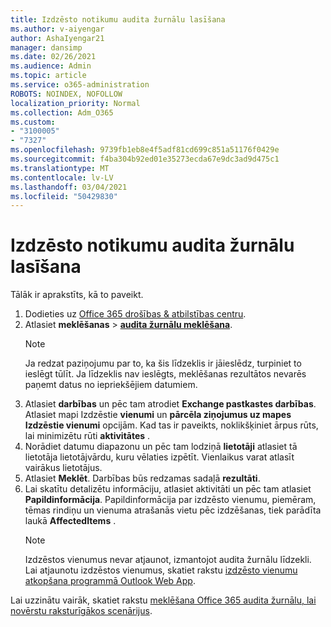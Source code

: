 ```yaml
---
title: Izdzēsto notikumu audita žurnālu lasīšana
ms.author: v-aiyengar
author: AshaIyengar21
manager: dansimp
ms.date: 02/26/2021
ms.audience: Admin
ms.topic: article
ms.service: o365-administration
ROBOTS: NOINDEX, NOFOLLOW
localization_priority: Normal
ms.collection: Adm_O365
ms.custom:
- "3100005"
- "7327"
ms.openlocfilehash: 9739fb1eb8e4f5adf81cd699c851a51176f0429e
ms.sourcegitcommit: f4ba304b92ed01e35273ecda67e9dc3ad9d475c1
ms.translationtype: MT
ms.contentlocale: lv-LV
ms.lasthandoff: 03/04/2021
ms.locfileid: "50429830"
---
```

# <a name="read-the-audit-logs-for-deleted-events"></a>Izdzēsto notikumu audita žurnālu lasīšana

Tālāk ir aprakstīts, kā to paveikt.

1. Dodieties uz [Office 365 drošības & atbilstības centru](https://go.microsoft.com/fwlink/p/?linkid=2077143).
1. Atlasiet **meklēšanas**  >  [**audita žurnālu meklēšana**](https://go.microsoft.com/fwlink/?linkid=2103759).
    > [!NOTE]
    > Ja redzat paziņojumu par to, ka šis līdzeklis ir jāieslēdz, turpiniet to ieslēgt tūlīt. Ja līdzeklis nav ieslēgts, meklēšanas rezultātos nevarēs paņemt datus no iepriekšējiem datumiem.
1. Atlasiet **darbības** un pēc tam atrodiet **Exchange pastkastes darbības**. Atlasiet mapi Izdzēstie **vienumi** un **pārcēla ziņojumus uz mapes Izdzēstie vienumi** opcijām. Kad tas ir paveikts, noklikšķiniet ārpus rūts, lai minimizētu rūti **aktivitātes** .
1. Norādiet datumu diapazonu un pēc tam lodziņā **lietotāji** atlasiet tā lietotāja lietotājvārdu, kuru vēlaties izpētīt. Vienlaikus varat atlasīt vairākus lietotājus.
1. Atlasiet **Meklēt**. Darbības būs redzamas sadaļā **rezultāti**.
1. Lai skatītu detalizētu informāciju, atlasiet aktivitāti un pēc tam atlasiet **Papildinformācija**. Papildinformācija par izdzēsto vienumu, piemēram, tēmas rindiņu un vienuma atrašanās vietu pēc izdzēšanas, tiek parādīta laukā **AffectedItems** .
    > [!NOTE]
    > Izdzēstos vienumus nevar atjaunot, izmantojot audita žurnālu līdzekli. Lai atjaunotu izdzēstos vienumus, skatiet rakstu [izdzēsto vienumu atkopšana programmā Outlook Web App](https://go.microsoft.com/fwlink/?linkid=2103759).

Lai uzzinātu vairāk, skatiet rakstu [meklēšana Office 365 audita žurnālu, lai novērstu raksturīgākos scenārijus](https://go.microsoft.com/fwlink/?linkid=2103944).
